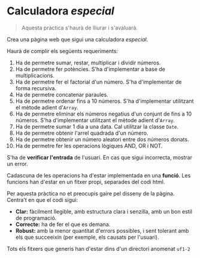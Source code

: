 Calculadora *especial*
====================

> Aquesta pràctica s'haurà de lliurar i s'avaluarà.

Crea una pàgina web que sigui una calculadora *especial*.

Haurà de complir els següents requeriments:
1. Ha de permetre sumar, restar, multiplicar i dividir números.
2. Ha de permetre fer potències. S'ha d'implementar a base de multiplicacions.
3. Ha de permetre fer el factorial d'un número. S'ha d'implementar de forma recursiva.
4. Ha de permetre concatenar paraules.
5. Ha de permetre ordenar fins a 10 números. S'ha d'implementar utilitzant el mètode adient d'`Array`.
6. Ha de permetre eliminar els números negatius d'un conjunt de fins a 10 números. S'ha d'implementar utilitzant el mètode adient d'`Array`.
7. Ha de permetre sumar 1 dia a una data. Cal utilitzar la classe `Date`.
8. Ha de permetre obtenir l'arrel quadrada d'un número.
9. Ha de permetre obtenir un número aleatori entre dos números donats.
10. Ha de permetre fer les operacions lògiques AND, OR i NOT.

S'ha de **verificar l'entrada** de l'usuari. En cas que sigui incorrecta, mostrar un error.

Cadascuna de les operacions ha d'estar implementada en una **funció**. Les funcions han d'estar en un fitxer propi, separades del codi html.

Per aquesta pràctica no et preocupis gaire pel disseny de la pàgina. Centra't en que el codi sigui:
* **Clar:** fàcilment llegible, amb estructura clara i senzilla, amb un bon estil de programació.
* **Correcte:** ha de fer el que es demana.
* **Robust:** amb la menor quantitat d'errors possibles, i sent tolerant amb els que succeeixin (per exemple, els causats per l'usuari).

Tots els fitxers que generis han d'estar dins d'un directori anomenat `uf1-2`